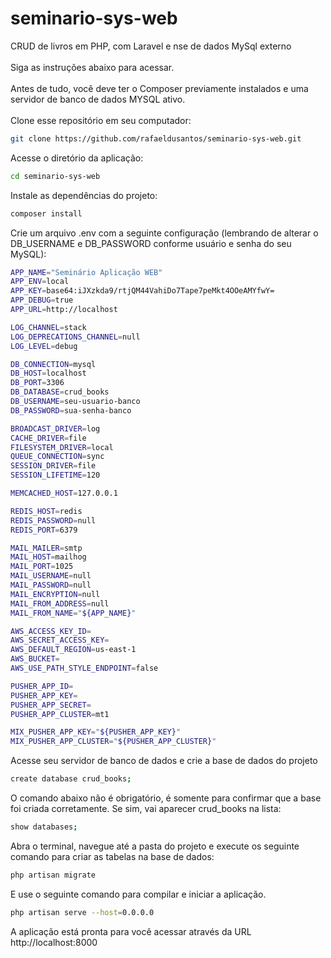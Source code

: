 # seminario-sys-web
CRUD de livros em PHP, com Laravel e nse de dados MySql externo\
\
Siga as instruções abaixo para acessar.\
\
Antes de tudo, você deve ter o Composer previamente instalados e uma servidor de banco de dados MYSQL ativo.\
\
Clone esse repositório em seu computador:
```sh
git clone https://github.com/rafaeldusantos/seminario-sys-web.git
```

Acesse o diretório da aplicação:
```sh
cd seminario-sys-web
```

Instale as dependências do projeto:
```sh
composer install
```

Crie um arquivo .env com a seguinte configuração (lembrando de alterar o DB_USERNAME e DB_PASSWORD conforme usuário e senha do seu MySQL):
```sh
APP_NAME="Seminário Aplicação WEB"
APP_ENV=local
APP_KEY=base64:iJXzkda9/rtjQM44VahiDo7Tape7peMkt4OOeAMYfwY=
APP_DEBUG=true
APP_URL=http://localhost

LOG_CHANNEL=stack
LOG_DEPRECATIONS_CHANNEL=null
LOG_LEVEL=debug

DB_CONNECTION=mysql
DB_HOST=localhost
DB_PORT=3306
DB_DATABASE=crud_books
DB_USERNAME=seu-usuario-banco
DB_PASSWORD=sua-senha-banco

BROADCAST_DRIVER=log
CACHE_DRIVER=file
FILESYSTEM_DRIVER=local
QUEUE_CONNECTION=sync
SESSION_DRIVER=file
SESSION_LIFETIME=120

MEMCACHED_HOST=127.0.0.1

REDIS_HOST=redis
REDIS_PASSWORD=null
REDIS_PORT=6379

MAIL_MAILER=smtp
MAIL_HOST=mailhog
MAIL_PORT=1025
MAIL_USERNAME=null
MAIL_PASSWORD=null
MAIL_ENCRYPTION=null
MAIL_FROM_ADDRESS=null
MAIL_FROM_NAME="${APP_NAME}"

AWS_ACCESS_KEY_ID=
AWS_SECRET_ACCESS_KEY=
AWS_DEFAULT_REGION=us-east-1
AWS_BUCKET=
AWS_USE_PATH_STYLE_ENDPOINT=false

PUSHER_APP_ID=
PUSHER_APP_KEY=
PUSHER_APP_SECRET=
PUSHER_APP_CLUSTER=mt1

MIX_PUSHER_APP_KEY="${PUSHER_APP_KEY}"
MIX_PUSHER_APP_CLUSTER="${PUSHER_APP_CLUSTER}"

```

Acesse seu servidor de banco de dados e crie a base de dados do projeto
```sh
create database crud_books;
```

O comando abaixo não é obrigatório, é somente para confirmar que a base foi criada corretamente. Se sim, vai aparecer crud_books na lista:
```sh
show databases;
```


Abra o terminal, navegue até a pasta do projeto e execute os seguinte comando para criar as tabelas na base de dados:
```sh
php artisan migrate
```

E use o seguinte comando para compilar e iniciar a aplicação.
```sh
php artisan serve --host=0.0.0.0
```
A aplicação está pronta para você acessar através da URL http://localhost:8000
